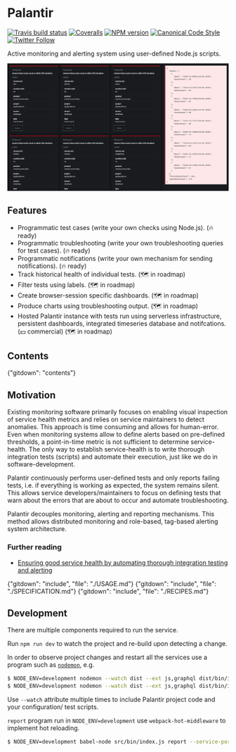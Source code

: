 # Palantir

[![Travis build status](http://img.shields.io/travis/gajus/palantir/master.svg?style=flat-square)](https://travis-ci.org/gajus/palantir)
[![Coveralls](https://img.shields.io/coveralls/gajus/palantir.svg?style=flat-square)](https://coveralls.io/github/gajus/palantir)
[![NPM version](http://img.shields.io/npm/v/palantir.svg?style=flat-square)](https://www.npmjs.org/package/palantir)
[![Canonical Code Style](https://img.shields.io/badge/code%20style-canonical-blue.svg?style=flat-square)](https://github.com/gajus/canonical)
[![Twitter Follow](https://img.shields.io/twitter/follow/kuizinas.svg?style=social&label=Follow)](https://twitter.com/kuizinas)

Active monitoring and alerting system using user-defined Node.js scripts.

![Dashboard screenshot](./.README/dashboard.png)

## Features

* Programmatic test cases (write your own checks using Node.js). (🔥 ready)
* Programmatic troubleshooting (write your own troubleshooting queries for test cases). (🔥 ready)
* Programmatic notifications (write your own mechanism for sending notifications). (🔥 ready)
* Track historical health of individual tests. (🗺️ in roadmap)
* Filter tests using labels. (🗺️ in roadmap)
* Create browser-session specific dashboards. (🗺️ in roadmap)
* Produce charts using troubleshooting output. (🗺️ in roadmap)
* Hosted Palantir instance with tests run using serverless infrastructure, persistent dashboards, integrated timeseries database and notifcations. (💵 commercial) (🗺️ in roadmap)

## Contents

{"gitdown": "contents"}

## Motivation

Existing monitoring software primarily focuses on enabling visual inspection of service health metrics and relies on service maintainers to detect anomalies. This approach is time consuming and allows for human-error. Even when monitoring systems allow to define alerts based on pre-defined thresholds, a point-in-time metric is not sufficient to determine service-health. The only way to establish service-health is to write thorough integration tests (scripts) and automate their execution, just like we do in software-development.

Palantir continuously performs user-defined tests and only reports failing tests, i.e. if everything is working as expected, the system remains silent. This allows service developers/maintainers to focus on defining tests that warn about the errors that are about to occur and automate troubleshooting.

Palantir decouples monitoring, alerting and reporting mechanisms. This method allows distributed monitoring and role-based, tag-based alerting system architecture.

### Further reading

* [Ensuring good service health by automating thorough integration testing and alerting](https://medium.com/@gajus/d507572a2618)

{"gitdown": "include", "file": "./USAGE.md"}
{"gitdown": "include", "file": "./SPECIFICATION.md"}
{"gitdown": "include", "file": "./RECIPES.md"}

## Development

There are multiple components required to run the service.

Run `npm run dev` to watch the project and re-build upon detecting a change.

In order to observe project changes and restart all the services use a program such as [`nodemon`](https://www.npmjs.com/package/nodemon), e.g.

```bash
$ NODE_ENV=development nodemon --watch dist --ext js,graphql dist/bin/index.js monitor ...
$ NODE_ENV=development nodemon --watch dist --ext js,graphql dist/bin/index.js alert ...

```

Use `--watch` attribute multiple times to include Palantir project code and your configuration/ test scripts.

`report` program run in `NODE_ENV=development` use `webpack-hot-middleware` to implement hot reloading.

```bash
$ NODE_ENV=development babel-node src/bin/index.js report --service-port 8081 --api-url http://127.0.0.1:8080/ | roarr pretty-print

```
